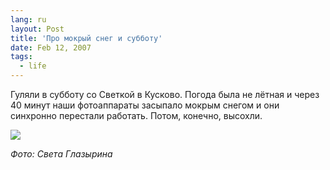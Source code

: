 ```yaml
---
lang: ru
layout: Post
title: 'Про мокрый снег и субботу'
date: Feb 12, 2007
tags:
  - life
---
```


Гуляли в субботу со Светкой в Кусково. Погода была не лётная и через 40 минут наши фотоаппараты засыпало мокрым снегом и они синхронно перестали работать. Потом, конечно, высохли.

![](/images/blog/Glazyrina-Sveta-DSC-0087.jpg)

*Фото: Света Глазырина*
